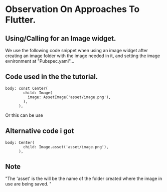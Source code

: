 # Observation On Approaches To Flutter.

## Using/Calling for an Image widget.

We use the following code snippet when using an image widget after creating an image folder with the image needed in it, and setting the image evnironment at "Pubspec.yaml"...
## Code used in the the tutorial.
````
body: const Center(
        child: Image(
          image: AssetImage('asset/image.png'),
        ),
      ),
````
Or this can be use
## Alternative code i got
````
body: Center(
        child: Image.asset('asset/image.png'),
      ),
````
## Note
"The 'asset' is the will be the name of the folder created where the image in use are being saved. "